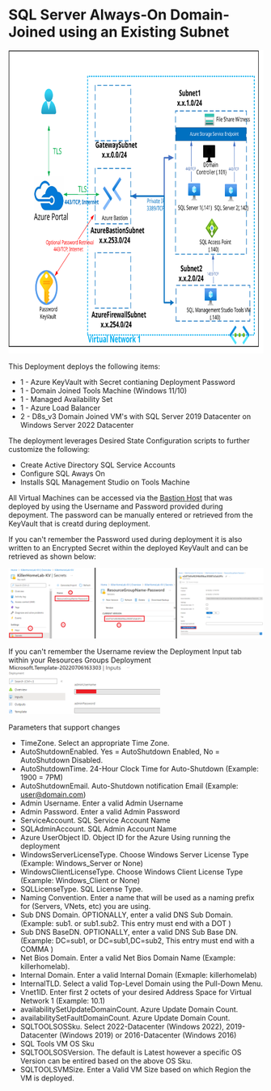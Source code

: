 # SQL Server Always-On Domain-Joined using an Existing Subnet
<img src="./x_Images/SQLServerAlwaysOnDomainJoined.svg" height="600" width="800"/>

This Deployment deploys the following items:

- 1 - Azure KeyVault with Secret contianing Deployment Password
- 1 - Domain Joined Tools Machine (Windows 11/10)
- 1 - Managed Availability Set
- 1 - Azure Load Balancer
- 2 - D8s_v3 Domain Joined VM's with SQL Server 2019 Datacenter on Windows Server 2022 Datacenter

The deployment leverages Desired State Configuration scripts to further customize the following:

- Create Active Directory SQL Service Accounts
- Configure SQL Aways On
- Installs SQL Management Studio on Tools Machine


All Virtual Machines can be accessed via the [Bastion Host](https://docs.microsoft.com/en-us/azure/bastion/bastion-overview) that was deployed by using the Username and Password provided during depoyment.  The password can be manually entered or retrieved from the KeyVault that is creatd during deployment.

If you can't remember the Password used during deployment it is also written to an Encrypted Secret within the deployed KeyVault and can be retrieved as shown below:

<img src="./x_Images/DeploymentPassword.png" width="600"/>

If you can't remember the Username review the Deployment Input tab within your Resources Groups Deployment
<img src="./x_Images/DeploymentUsername.png" width="300"/>

Parameters that support changes
- TimeZone.  Select an appropriate Time Zone.
- AutoShutdownEnabled.  Yes = AutoShutdown Enabled, No = AutoShutdown Disabled.
- AutoShutdownTime.  24-Hour Clock Time for Auto-Shutdown (Example: 1900 = 7PM)
- AutoShutdownEmail.  Auto-Shutdown notification Email (Example:  user@domain.com)
- Admin Username.  Enter a valid Admin Username
- Admin Password.  Enter a valid Admin Password
- ServiceAccount.  SQL Service Account Name
- SQLAdminAccount.  SQL Admin Account Name
- Azure UserObject ID.  Object ID for the Azure Using running the deployment
- WindowsServerLicenseType.  Choose Windows Server License Type (Example:  Windows_Server or None)
- WindowsClientLicenseType.  Choose Windows Client License Type (Example:  Windows_Client or None)
- SQLLicenseType.  SQL License Type.
- Naming Convention. Enter a name that will be used as a naming prefix for (Servers, VNets, etc) you are using.
- Sub DNS Domain.  OPTIONALLY, enter a valid DNS Sub Domain. (Example:  sub1. or sub1.sub2.    This entry must end with a DOT )
- Sub DNS BaseDN.  OPTIONALLY, enter a valid DNS Sub Base DN. (Example:  DC=sub1, or DC=sub1,DC=sub2,    This entry must end with a COMMA )
- Net Bios Domain.  Enter a valid Net Bios Domain Name (Example:  killerhomelab).
- Internal Domain.  Enter a valid Internal Domain (Exmaple:  killerhomelab)
- InternalTLD.  Select a valid Top-Level Domain using the Pull-Down Menu.
- Vnet1ID.  Enter first 2 octets of your desired Address Space for Virtual Network 1 (Example:  10.1)
- availabilitySetUpdateDomainCount.  Azure Update Domain Count.
- availabilitySetFaultDomainCount.  Azure Update Domain Count.
- SQLTOOLSOSSku.  Select 2022-Datacenter (Windows 2022), 2019-Datacenter (Windows 2019) or 2016-Datacenter (Windows 2016)
- SQL Tools VM OS Sku
- SQLTOOLSOSVersion.  The default is Latest however a specific OS Version can be entired based on the above OS Sku.
- SQLTOOLSVMSize.  Enter a Valid VM Size based on which Region the VM is deployed.